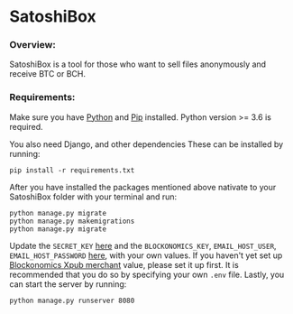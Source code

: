 # SatoshiBox

### Overview:
SatoshiBox is a tool for those who want to sell files anonymously and receive BTC or BCH.

### Requirements:
Make sure you have [Python](https://www.python.org/downloads/) and [Pip](https://pip.pypa.io/en/latest/installing/#installing-with-get-pip-py) installed. Python version >= 3.6 is required.

You also need Django, and other dependencies These can be installed by running:

```
pip install -r requirements.txt 
```
After you have installed the packages mentioned above nativate to your SatoshiBox folder with your terminal and run:
```
python manage.py migrate
python manage.py makemigrations
python manage.py migrate
```
Update the `SECRET_KEY` [here](https://github.com/cnohall/SatoshiBox/blob/master/satoshi_box/settings.py#L28) and the `BLOCKONOMICS_KEY`, `EMAIL_HOST_USER`, `EMAIL_HOST_PASSWORD` [here](https://github.com/cnohall/SatoshiBox/blob/master/satoshi_box/settings.py#L130-L135), with your own values. If you haven't yet set up [Blockonomics Xpub merchant](https://www.blockonomics.co/merchants#/) value, please set it up first. It is recommended that you do so by specifying your own `.env` file. 
Lastly, you can start the server by running:
```
python manage.py runserver 8080
```
